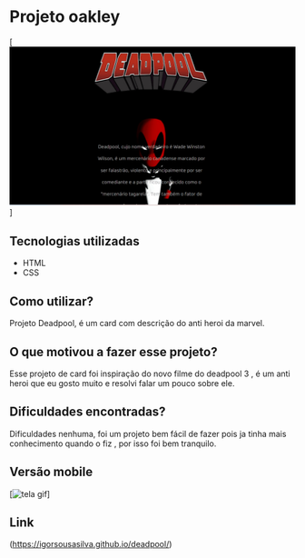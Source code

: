 # Projeto oakley
[<img src="./src/imagem/deadpool.gif" alt="tela gif">]

## Tecnologias utilizadas 
- HTML
- CSS

  
## Como utilizar?
Projeto Deadpool, é um card com descrição do anti heroi da marvel.

 ## O que motivou a fazer esse projeto?
 Esse projeto de card foi inspiração do novo filme do deadpool 3 , é um anti heroi que eu gosto muito e resolvi falar um pouco sobre ele.

 ## Dificuldades encontradas?

  Dificuldades nenhuma, foi um projeto bem fácil de fazer pois ja tinha mais conhecimento quando o fiz , por isso foi bem tranquilo.

 ## Versão mobile
 [<img src="./src/imagem/mobile-deadpool.gif" alt="tela gif">]

 ## Link
 (https://igorsousasilva.github.io/deadpool/)


 

 
